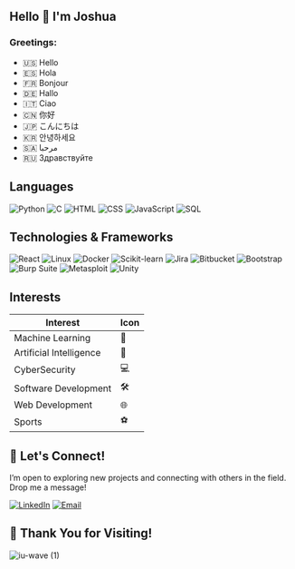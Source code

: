 ## Hello 👋 I'm Joshua

### Greetings:
- 🇺🇸 Hello
- 🇪🇸 Hola
- 🇫🇷 Bonjour
- 🇩🇪 Hallo
- 🇮🇹 Ciao
- 🇨🇳 你好
- 🇯🇵 こんにちは
- 🇰🇷 안녕하세요
- 🇸🇦 مرحبا
- 🇷🇺 Здравствуйте


## Languages

![Python](https://img.shields.io/badge/Python-3776AB?style=for-the-badge&logo=python&logoColor=white)
![C](https://img.shields.io/badge/C-00599C?style=for-the-badge&logo=c&logoColor=white)
![HTML](https://img.shields.io/badge/HTML-E34F26?style=for-the-badge&logo=html5&logoColor=white)
![CSS](https://img.shields.io/badge/CSS-1572B6?style=for-the-badge&logo=css3&logoColor=white)
![JavaScript](https://img.shields.io/badge/JavaScript-F7DF1E?style=for-the-badge&logo=javascript&logoColor=black)
![SQL](https://img.shields.io/badge/SQL-4479A1?style=for-the-badge&logo=postgresql&logoColor=white)




## Technologies & Frameworks
![React](https://img.shields.io/badge/React-61DAFB?style=for-the-badge&logo=react&logoColor=black)
![Linux](https://img.shields.io/badge/Linux-FCC624?style=for-the-badge&logo=linux&logoColor=black)
![Docker](https://img.shields.io/badge/Docker-2496ED?style=for-the-badge&logo=docker&logoColor=white)
![Scikit-learn](https://img.shields.io/badge/Scikit--learn-F7931E?style=for-the-badge&logo=scikit-learn&logoColor=white)
![Jira](https://img.shields.io/badge/Jira-0052CC?style=for-the-badge&logo=jira&logoColor=white)
![Bitbucket](https://img.shields.io/badge/Bitbucket-0052CC?style=for-the-badge&logo=bitbucket&logoColor=white)
![Bootstrap](https://img.shields.io/badge/Bootstrap-563D7C?style=for-the-badge&logo=bootstrap&logoColor=white)
![Burp Suite](https://img.shields.io/badge/Burp%20Suite-FF5C00?style=for-the-badge&logo=burpsuite&logoColor=white)
![Metasploit](https://img.shields.io/badge/Metasploit-007C4D?style=for-the-badge&logo=metasploit&logoColor=white)
![Unity](https://img.shields.io/badge/Unity-000000?style=for-the-badge&logo=unity&logoColor=white)

## Interests



| Interest             | Icon |
|----------------------|------|
| Machine Learning     | 🤖   |
| Artificial Intelligence | 🧠 |                                        
| CyberSecurity        | 💻   |
| Software Development | 🛠️   |
| Web Development      | 🌐   |
| Sports               | ⚽   |
 
## 🤝 Let's Connect!

I’m open to exploring new projects and connecting with others in the field. Drop me a message!

[![LinkedIn](https://img.shields.io/badge/LinkedIn-0077B5?style=for-the-badge&logo=linkedin&logoColor=white)](https://www.linkedin.com/in/joshua-chuah-916a15259/)
[![Email](https://img.shields.io/badge/Email-D14836?style=for-the-badge&logo=gmail&logoColor=white)](mailto:chuahjoshua00@gmail.com)

## 🙏 Thank You for Visiting!





![iu-wave (1)](https://github.com/user-attachments/assets/7ecf711c-86ba-4419-95da-bacb02613a83)










<!--
**joshuachuah/joshuachuah** is a ✨ _special_ ✨ repository because its `README.md` (this file) appears on your GitHub profile.

Here are some ideas to get you started:

- 🔭 I’m currently working on ...
- 🌱 I’m currently learning ...
- 👯 I’m looking to collaborate on ...
- 🤔 I’m looking for help with ...
- 💬 Ask me about ...
- 📫 How to reach me: ...
- 😄 Pronouns: ...
- ⚡ Fun fact: ...
-->
